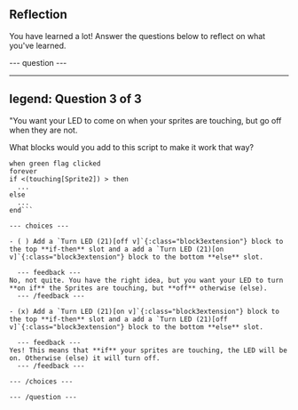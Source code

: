 ## Reflection

You have learned a lot! Answer the questions below to reflect on what you've learned.

--- question ---

---
legend: Question 3 of 3
---

"You want your LED to come on when your sprites are touching, but go off when they are not. 

What blocks would you add to this script to make it work that way?

```blocks3
when green flag clicked
forever
if <(touching[Sprite2]) > then
  ...
else
  ...
end```

--- choices ---

- ( ) Add a `Turn LED (21)[off v]`{:class="block3extension"} block to the top **if-then** slot and a add a `Turn LED (21)[on v]`{:class="block3extension"} block to the bottom **else** slot.

  --- feedback ---
No, not quite. You have the right idea, but you want your LED to turn **on if** the Sprites are touching, but **off** otherwise (else).
  --- /feedback ---

- (x) Add a `Turn LED (21)[on v]`{:class="block3extension"} block to the top **if-then** slot and a add a `Turn LED (21)[off v]`{:class="block3extension"} block to the bottom **else** slot.

  --- feedback ---
Yes! This means that **if** your sprites are touching, the LED will be on. Otherwise (else) it will turn off. 
  --- /feedback ---

--- /choices ---

--- /question ---